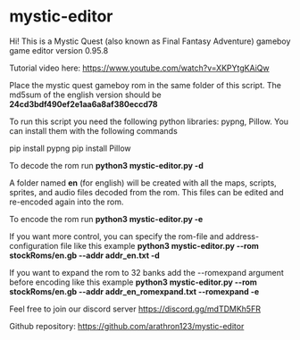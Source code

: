 # mystic-editor

Hi! This is a Mystic Quest (also known as Final Fantasy Adventure) gameboy game editor version 0.95.8

Tutorial video here: 
https://www.youtube.com/watch?v=XKPYtgKAiQw

Place the mystic quest gameboy rom in the same folder of this script.  The md5sum of the english version should be **24cd3bdf490ef2e1aa6a8af380eccd78**

To run this script you need the following python libraries: pypng, Pillow.
You can install them with the following commands

pip install pypng
pip install Pillow

To decode the rom run
**python3 mystic-editor.py -d**

A folder named **en** (for english) will be created with all the maps, scripts, sprites, and audio files decoded from the rom.  This files can be edited and re-encoded again into the rom.

To encode the rom run
**python3 mystic-editor.py -e**

If you want more control, you can specify the rom-file and address-configuration file like this example
**python3 mystic-editor.py --rom stockRoms/en.gb --addr addr_en.txt -d**

If you want to expand the rom to 32 banks add the --romexpand argument before encoding like this example
**python3 mystic-editor.py --rom stockRoms/en.gb --addr addr_en_romexpand.txt --romexpand -e**

Feel free to join our discord server
https://discord.gg/mdTDMKh5FR

Github repository:
https://github.com/arathron123/mystic-editor